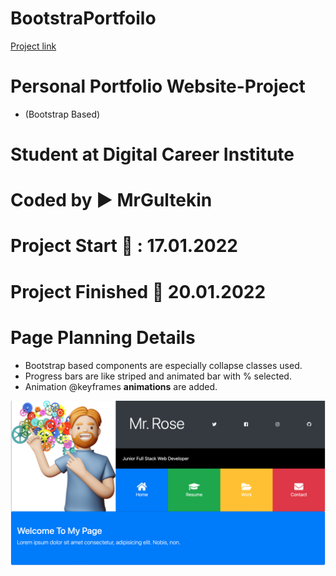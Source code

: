 # BootstraPortfoilo

[Project link](https://mrgultekin.github.io/BootstraPortfoilo/)

# Personal Portfolio Website-Project

- (Bootstrap Based)

# Student at Digital Career Institute

# Coded by ▶️ MrGultekin

# Project Start 📅 : 17.01.2022

# Project Finished 📆 20.01.2022

# Page Planning Details

- Bootstrap based components are especially collapse classes used.
- Progress bars are like striped and animated bar with % selected.
- Animation @keyframes **animations** are added.

![mockup](./img/pg1.png)
